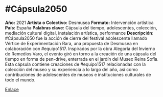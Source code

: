 # #Cápsula2050
**Año:** 2021 
**Artista o Colectivo:** Desmusea
**Formato:** Intervención artística
**País:** España 
**Palabras clave:** Cápsula del tiempo, adolescentes, colección, mediación cultural digital, instalación artística, performance
**Descripción:** 
#Cápsula2050 fue la acción de cierre del festival adolescente llamado Vértice de Experimentación Rara, una propuesta de Desmusea en colaboración con #equipo1517. Inspirados por la obra Alegoría del Invierno de Remedios Varo, el evento giró en torno a la creación de una cápsula del tiempo en forma de pen-drive, enterrada en el jardín del Museo Reina Sofía. Esta cápsula contiene creaciones de #equipo1517 relacionadas con la colección del museo y su experiencia a lo largo del año, así como contribuciones de adolescentes de museos e instituciones culturales de todo el mundo.

[Enlace](https://www.desmusea.com/capsula2050)
